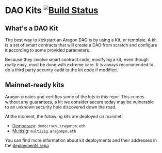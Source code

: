 # DAO Kits [![Build Status](https://travis-ci.org/aragon/dao-templates.svg?branch=master)](https://travis-ci.org/aragon/dao-kits)

## What's a DAO Kit

The best way to kickstart an Aragon DAO is by using a Kit, or template. A kit is a set of smart contracts that will create a DAO from scratch and configure it according to some provided parameters.

Because they involve smart contract code, modifying a kit, even though really easy, must be done with extreme care. It is always recommended to do a third party security audit to the kit code if modified.

## Mainnet-ready kits

Aragon creates and certifies some of the kits in this repo. This comes without any guarantees, a kit we consider secure today may be vulnerable to an unknown security hole discovered down the road.

At the moment, the following kits are deployed on mainnet:

- [Democracy](./kits/democracy): `democracy.aragonpm.eth`
- [Multisig](./kits/multisig): `multisig.aragonpm.eth`

You can find more information about kit deployments and their addresses in the [deployments repo](https://github.com/aragon/deployments/tree/master/environments/mainnet)
